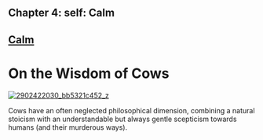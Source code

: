 Chapter  4: self: Calm
---------------------

[Calm](../category/self/calm/index.html)
----------------------------------------

On the Wisdom of Cows
=====================

[![2902422030\_bb5321c452\_z](http://i1.wp.com/www.thebookoflife.org/wp-content/uploads/2014/12/2902422030_bb5321c452_z.jpg?resize=635%2C633)](http://i1.wp.com/www.thebookoflife.org/wp-content/uploads/2014/12/2902422030_bb5321c452_z.jpg)

Cows have an often neglected philosophical dimension, combining a natural stoicism with an understandable but always gentle scepticism towards humans (and their murderous ways).

